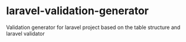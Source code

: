 # laravel-validation-generator
Validation generator for laravel project based on the table structure and laravel validator
